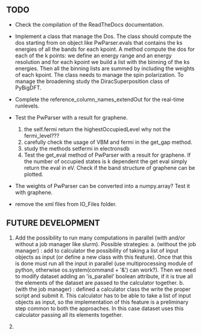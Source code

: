 
TODO
----

- Check the compilation of the ReadTheDocs documentation.

- Implement a class that manage the Dos. The class should compute the dos starting from on object like PwParser.evals
  that contains the ks energies of all the bands for each kpoint.
  A method compute the dos for each of the k points: we define an energy range and an energy resolution and for each
  kpoint we build a list with the binning of the ks energies. Then all the binning lists are summed by including the
  weights of each kpoint. The class needs to manage the spin polarization.
  To manage the broadening study the DiracSuperposition class of PyBigDFT.

- Complete the reference_column_names_extendOut for the real-time runlevels.

- Test the PwParser with a result for graphene.
    1. the self.fermi return the highestOccupiedLevel why not the fermi_level???
    2. carefully check the usage of VBM and fermi in the get_gap method.
    3. study the methods setfermi in electronsdb
    4. Test the get_eval method of PwParser with a result for graphene. If the number of occupied states is k dependent
          the get eval simply return the eval in eV. Check if the band structure of graphene can be plotted.

- The weights of PwParser can be converted into a numpy.array? Test it with graphene.

- remove the xml files from IO_Files folder. 

FUTURE DEVELOPMENT
------------------

  1. Add the possibility to run many computations in parallel (with and/or without a job manager like slurm).
     Possible strategies:
     a. (without the job manager) : add to calculator the possibility of taking a list of input objects as input
     (or define a new class with this feature). Once that this is done must run all the input in parallel
     (use multiprocessing module of python, otherwise os.system(command + '&') can work?). Then we need to modify dataset
     adding an 'is_parallel' boolean attribute, if it is true all the elements of the dataset are passed to the calculator together.
     b. (with the job manager) : defined a calculator class the write the proper script and submit it. This calculator
     has to be able to take a list of input objects as input, so the implementation of this feature is a preliminary step
     common to both the approaches. In this case dataset uses this calculator passing all its elements together.

  2.
